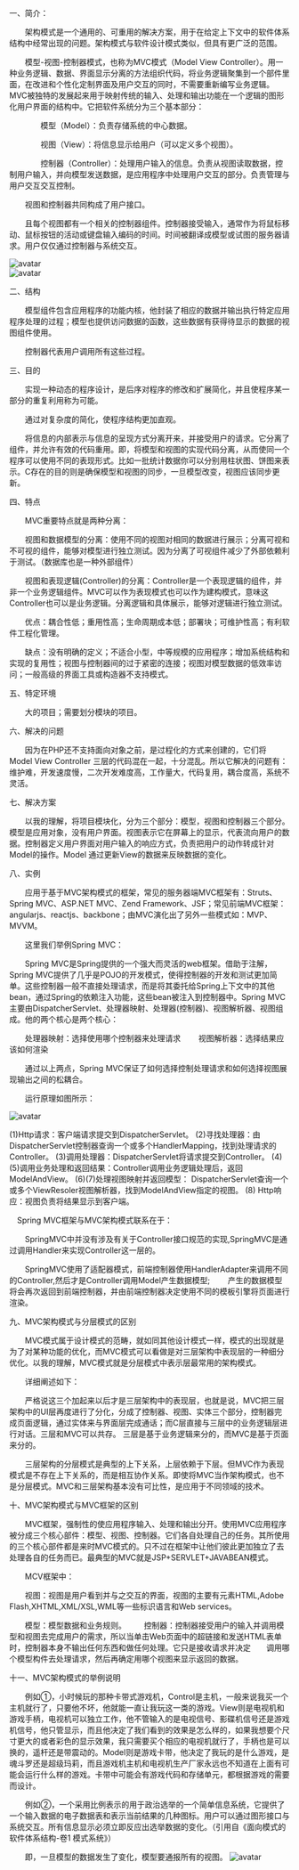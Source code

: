 

一、简介：

　　架构模式是一个通用的、可重用的解决方案，用于在给定上下文中的软件体系结构中经常出现的问题。架构模式与软件设计模式类似，但具有更广泛的范围。

　　模型-视图-控制器模式，也称为MVC模式（Model View Controller）。用一种业务逻辑、数据、界面显示分离的方法组织代码，将业务逻辑聚集到一个部件里面，在改进和个性化定制界面及用户交互的同时，不需要重新编写业务逻辑。MVC被独特的发展起来用于映射传统的输入、处理和输出功能在一个逻辑的图形化用户界面的结构中。它把软件系统分为三个基本部分：

　　　　模型（Model）：负责存储系统的中心数据。

　　　　视图（View）：将信息显示给用户（可以定义多个视图）。

　　　　控制器（Controller）：处理用户输入的信息。负责从视图读取数据，控制用户输入，并向模型发送数据，是应用程序中处理用户交互的部分。负责管理与用户交互交互控制。

　　视图和控制器共同构成了用户接口。

　　且每个视图都有一个相关的控制器组件。控制器接受输入，通常作为将鼠标移动、鼠标按钮的活动或键盘输入编码的时间。时间被翻译成模型或试图的服务器请求。用户仅仅通过控制器与系统交互。

 ![avatar](https://github.com/BugMakerPro/design_pattern_go/blob/main/99_pic/1027054-20180521151956650-1028459743.png)  
 ![avatar](https://github.com/BugMakerPro/design_pattern_go/blob/main/99_pic/1027054-20180521211804330-2131474660.png)  
  

二、结构

　　模型组件包含应用程序的功能内核，他封装了相应的数据并输出执行特定应用程序处理的过程；模型也提供访问数据的函数，这些数据有获得待显示的数据的视图组件使用。

　　控制器代表用户调用所有这些过程。

三、目的

　　实现一种动态的程序设计，是后序对程序的修改和扩展简化，并且使程序某一部分的重复利用称为可能。

　　通过对复杂度的简化，使程序结构更加直观。

　　将信息的内部表示与信息的呈现方式分离开来，并接受用户的请求。它分离了组件，并允许有效的代码重用。即，将模型和视图的实现代码分离，从而使同一个程序可以使用不同的表现形式。比如一批统计数据你可以分别用柱状图、饼图来表示。C存在的目的则是确保模型和视图的同步，一旦模型改变，视图应该同步更新。

四、特点

　　MVC重要特点就是两种分离：

　　视图和数据模型的分离：使用不同的视图对相同的数据进行展示；分离可视和不可视的组件，能够对模型进行独立测试。因为分离了可视组件减少了外部依赖利于测试。（数据库也是一种外部组件）

　　视图和表现逻辑(Controller)的分离：Controller是一个表现逻辑的组件，并非一个业务逻辑组件。MVC可以作为表现模式也可以作为建构模式，意味这Controller也可以是业务逻辑。分离逻辑和具体展示，能够对逻辑进行独立测试。

　　优点：耦合性低；重用性高；生命周期成本低；部署块；可维护性高；有利软件工程化管理。

　　缺点：没有明确的定义；不适合小型，中等规模的应用程序；增加系统结构和实现的复用性；视图与控制器间的过于紧密的连接；视图对模型数据的低效率访问；一般高级的界面工具或构造器不支持模式。

五、特定环境

　　大的项目；需要划分模块的项目。

六、解决的问题

　　因为在PHP还不支持面向对象之前，是过程化的方式来创建的，它们将 Model View Controller 三层的代码混在一起，十分混乱。所以它解决的问题有：维护难，开发速度慢，二次开发难度高，工作量大，代码复用，耦合度高，系统不灵活。

七、解决方案

　　以我的理解，将项目模块化，分为三个部分：模型，视图和控制器三个部分。模型是应用对象，没有用户界面。视图表示它在屏幕上的显示，代表流向用户的数据。控制器定义用户界面对用户输入的响应方式，负责把用户的动作转成针对Model的操作。Model 通过更新View的数据来反映数据的变化。

八、实例

　　应用于基于MVC架构模式的框架，常见的服务器端MVC框架有：Struts、Spring MVC、ASP.NET MVC、Zend Framework、JSF；常见前端MVC框架：angularjs、reactjs、backbone；由MVC演化出了另外一些模式如：MVP、MVVM。

　　这里我们举例Spring MVC：

　　Spring MVC是Spring提供的一个强大而灵活的web框架。借助于注解，Spring MVC提供了几乎是POJO的开发模式，使得控制器的开发和测试更加简单。这些控制器一般不直接处理请求，而是将其委托给Spring上下文中的其他bean，通过Spring的依赖注入功能，这些bean被注入到控制器中。Spring MVC主要由DispatcherServlet、处理器映射、处理器(控制器)、视图解析器、视图组成。他的两个核心是两个核心：

　　处理器映射：选择使用哪个控制器来处理请求
　　视图解析器：选择结果应该如何渲染

　　通过以上两点，Spring MVC保证了如何选择控制处理请求和如何选择视图展现输出之间的松耦合。

　　运行原理如图所示：  

 ![avatar](https://github.com/BugMakerPro/design_pattern_go/blob/main/99_pic/1027054-20180522173053209-1511254402.png)  

(1)Http请求：客户端请求提交到DispatcherServlet。
(2)寻找处理器：由DispatcherServlet控制器查询一个或多个HandlerMapping，找到处理请求的Controller。
(3)调用处理器：DispatcherServlet将请求提交到Controller。
(4)(5)调用业务处理和返回结果：Controller调用业务逻辑处理后，返回ModelAndView。
(6)(7)处理视图映射并返回模型： DispatcherServlet查询一个或多个ViewResoler视图解析器，找到ModelAndView指定的视图。
(8) Http响应：视图负责将结果显示到客户端。

 

　Spring MVC框架与MVC架构模式联系在于：

　　SpringMVC中并没有涉及有关于Controller接口规范的实现,SpringMVC是通过调用Handler来实现Controller这一层的。

　　SpringMVC使用了适配器模式，前端控制器使用HandlerAdapter来调用不同的Controller,然后才是Controller调用Model产生数据模型;
　　产生的数据模型将会再次返回到前端控制器，并由前端控制器决定使用不同的模板引擎将页面进行渲染。

九、MVC架构模式与分层模式的区别

　　MVC模式属于设计模式的范畴，就如同其他设计模式一样，模式的出现就是为了对某种功能的优化，而MVC模式可以看做是对三层架构中表现层的一种细分优化。以我的理解，MVC模式就是分层模式中表示层最常用的架构模式。

　　详细阐述如下：

　　严格说这三个加起来以后才是三层架构中的表现层，也就是说，MVC把三层架构中的UI层再度进行了分化，分成了控制器、视图、实体三个部分，控制器完成页面逻辑，通过实体来与界面层完成通话；而C层直接与三层中的业务逻辑层进行对话。三层和MVC可以共存。 三层是基于业务逻辑来分的，而MVC是基于页面来分的。

　　三层架构的分层模式是典型的上下关系，上层依赖于下层。但MVC作为表现模式是不存在上下关系的，而是相互协作关系。即使将MVC当作架构模式，也不是分层模式。MVC和三层架构基本没有可比性，是应用于不同领域的技术。

十、MVC架构模式与MVC框架的区别

　　MVC框架，强制性的使应用程序输入、处理和输出分开。使用MVC应用程序被分成三个核心部件：模型、视图、控制器。它们各自处理自己的任务。其所使用的三个核心部件都是来时MVC模式的。只不过在框架中让他们彼此更加独立了去处理各自的任务而已。最典型的MVC就是JSP+SERVLET+JAVABEAN模式。

　　MCV框架中：

　　视图：视图是用户看到并与之交互的界面，视图的主要有元素HTML,Adobe Flash,XHTML,XML/XSL,WML等一些标识语言和Web services。

　　模型：模型数据和业务规则。
　　控制器：控制器接受用户的输入并调用模型和视图去完成用户的需求，所以当单击Web页面中的超链接和发送HTML表单时，控制器本身不输出任何东西和做任何处理。它只是接收请求并决定　　调用哪个模型构件去处理请求，然后再确定用哪个视图来显示返回的数据。

十一、MVC架构模式的举例说明

　　例如①，小时候玩的那种卡带式游戏机，Control是主机，一般来说我买一个主机就行了，只要他不坏，他就能一直让我玩这一类的游戏。View则是电视机和游戏手柄，电视机可以独立工作，他不管输入的是电视信号、影碟机信号还是游戏机信号，他只管显示，而且他决定了我们看到的效果是怎么样的，如果我想要个尺寸更大的或者彩色的显示效果，我只需要买个相应的电视机就行了，手柄也是可以换的，遥杆还是带震动的。Model则是游戏卡带，他决定了我玩的是什么游戏，是魂斗罗还是超级玛莉，而且游戏机主机和电视机生产厂家永远也不知道在上面有可能会运行什么样的游戏。卡带中可能会有游戏代码和存储单元，都根据游戏的需要而设计。

　　例如②，一个采用比例表示的用于政治选举的一个简单信息系统，它提供了一个输入数据的电子数据表和表示当前结果的几种图标。用户可以通过图形接口与系统交互。所有信息显示必须立即反应出选举数据的变化。（引用自《面向模式的软件体系结构-卷1 模式系统》）

　　即，一旦模型的数据发生了变化，模型要通报所有的视图。
 ![avatar](https://github.com/BugMakerPro/design_pattern_go/blob/main/99_pic/1027054-20180521213111249-418565410.png)  